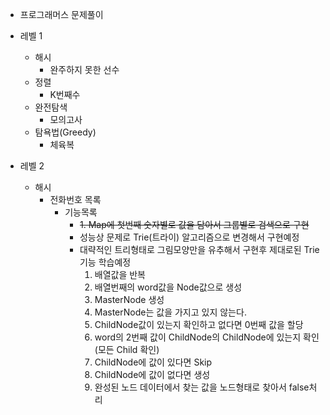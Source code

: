 * 프로그래머스 문제풀이

* 레벨 1
    - 해시
        + 완주하지 못한 선수
    - 정렬
        + K번째수
    - 완전탐색
        + 모의고사
    - 탐욕법(Greedy)
        + 체육복
        
* 레벨 2
    - 해시
        + 전화번호 목록
            + 기능목록
                + ~~1. Map에 첫번째 숫자별로 값을 담아서 그룹별로 검색으로 구현~~
                + 성능상 문제로 Trie(트라이) 알고리즘으로 변경해서 구현예정
                + 대략적인 트리형태로 그림모양만을 유추해서 구현후 제대로된 Trie 기능 학습예정
                    1. 배열값을 반복
                    2. 배열번째의 word값을 Node값으로 생성
                    3. MasterNode 생성
                    4. MasterNode는 값을 가지고 있지 않는다.
                    5. ChildNode값이 있는지 확인하고 없다면 0번째 값을 할당
                    6. word의 2번째 값이 ChildNode의 ChildNode에 있는지 확인(모든 Child 확인)
                    7. ChildNode에 값이 있다면 Skip
                    8. ChildNode에 값이 없다면 생성
                    9. 완성된 노드 데이터에서 찾는 값을 노드형태로 찾아서 false처리